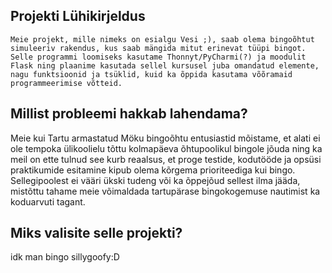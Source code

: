 ## Projekti Lühikirjeldus
	Meie projekt, mille nimeks on esialgu Vesi ;), saab olema bingoõhtut simuleeriv rakendus, kus saab mängida mitut erinevat tüüpi bingot. Selle programmi loomiseks kasutame Thonnyt/PyCharmi(?) ja moodulit Flask ning plaanime kasutada sellel kursusel juba omandatud elemente, nagu funktsioonid ja tsüklid, kuid ka õppida kasutama võõramaid programmeerimise võtteid.

## Millist probleemi hakkab lahendama?
Meie kui Tartu armastatud Möku bingoõhtu entusiastid mõistame, et alati ei ole tempoka ülikoolielu tõttu kolmapäeva õhtupoolikul bingole jõuda ning ka meil on ette tulnud see kurb reaalsus, et proge testide, kodutööde ja opsüsi praktikumide esitamine kipub olema kõrgema prioriteediga kui bingo. Sellegipoolest ei vääri ükski tudeng või ka õppejõud sellest ilma jääda, mistõttu tahame meie võimaldada tartupärase bingokogemuse nautimist ka koduarvuti tagant. 

## Miks valisite selle projekti?
idk man bingo sillygoofy:D
